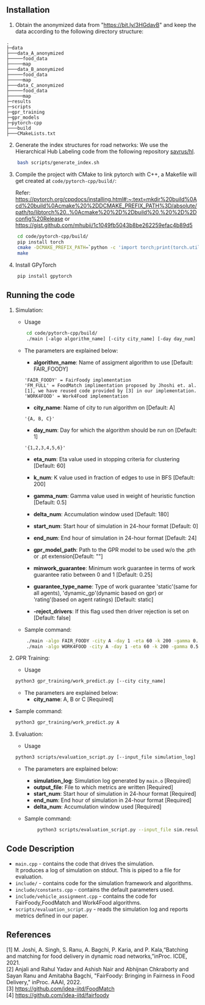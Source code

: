 ## Installation

1. Obtain the anonymized data from "https://bit.ly/3HGdavB" and keep the data according to the following directory structure:

```
.
├─data
├───data_A_anonymized
├─────food_data
├─────map
├───data_B_anonymized
├─────food_data
├─────map
├───data_C_anonymized
├─────food_data
├─────map
├─results
├─scripts
├─gpr_training
├─gpr_models
├─pytorch-cpp
├───build
├───CMakeLists.txt
```

2. Generate the index structures for road networks:
   We use the Hierarchical Hub Labeling code from the following repository [savrus/hl](https://github.com/savrus/hl).  

```bash
    bash scripts/generate_index.sh
```

3. Compile the project with CMake to link pytorch with C++, a Makefile will get created at ```code/pytorch-cpp/build/```:

    Refer: https://pytorch.org/cppdocs/installing.html#:~:text=mkdir%20build%0Acd%20build%0Acmake%20%2DDCMAKE_PREFIX_PATH%3D/absolute/path/to/libtorch%20..%0Acmake%20%2D%2Dbuild%20.%20%2D%2Dconfig%20Release
    or 
    https://gist.github.com/mhubii/1c1049fb5043b8be262259efac4b89d5

```bash
    cd code/pytorch-cpp/build/
    pip install torch
    cmake -DCMAKE_PREFIX_PATH=`python -c 'import torch;print(torch.utils.cmake_prefix_path)'` ..
    make 
```

4. Install GPyTorch

```bash
    pip install gpytorch
```

## Running the code

1. Simulation:  

   - Usage

   ```bash
       cd code/pytorch-cpp/build/
       ./main [-algo algorithm_name] [-city city_name] [-day day_num] [-eta eta_num] [-k k_num] [-gamma gamma_num] [-delta delta_num] [-start start_num] [-end end_num] [-gpr_model gpr_model_path] [-minwork minwork_guarantee] [-guarantee_type guarantee_type_name] [-reject_drivers]
   ```

   - The parameters are explained below:

     - **algorithm_name**: Name of assigment algorithm to use \[Default: FAIR_FOODY\]  

     ```
     'FAIR_FOODY' = FairFoody implementation
     'FM_FULL' = FoodMatch implimentation proposed by Jhoshi et. al. [1], we have reused code provided by [3] in our implementation.
     'WORK4FOOD' = Work4Food implementation
     ```

     - **city_name**: Name of city to run algorithm on \[Default: A\]  

     ```
     '{A, B, C}'
     ```

     - **day_num**: Day for which the algorithm should be run on \[Default: 1\]

     ```
     '{1,2,3,4,5,6}'
     ```

     - **eta_num**: Eta value used in stopping criteria for clustering \[Default: 60\]
     - **k_num**: K value used in fraction of edges to use in BFS \[Default: 200\]
     - **gamma_num**: Gamma value used in weight of heuristic function \[Default: 0.5\]
     - **delta_num**: Accumulation window used \[Default: 180\]
     - **start_num**: Start hour of simulation in 24-hour format \[Default: 0\]
     - **end_num**: End hour of simulation in 24-hour format \[Default: 24\]

     - **gpr_model_path**: Path to the GPR model to be used w/o the .pth or .pt extension\[Default: ""\]
     - **minwork_guarantee**: Minimum work guarantee in terms of work guarantee ratio between 0 and 1 \[Default: 0.25\]
     - **guarantee_type_name**: Type of work guarantee 'static'(same for all agents), 'dynamic_gp'(dynamic based on gpr) or 'rating'(based on agent ratings) \[Default: static\]
     - **-reject_drivers**: If this flag used then driver rejection is set on \[Default: false\]
     
   - Sample command:

   ```bash
       ./main -algo FAIR_FOODY -city A -day 1 -eta 60 -k 200 -gamma 0.5 -delta 180 -start 0 -end 24 > results/sim.results
       ./main -algo WORK4FOOD -city A -day 1 -eta 60 -k 200 -gamma 0.5 -delta 180 -start 0 -end 24 -gpr_model ../../gpr_models/model_A_days_2_and_5_25_1_0_100_frac_pay_2 > results/sim.results
   ```

2. GPR Training: 

   - Usage  

   ```bash
   python3 gpr_training/work_predict.py [--city city_name]  
   ``` 

   - The parameters are explained below:
     - **city_name**: A, B or C \[Required\]
  
  - Sample command:

    ```bash
    python3 gpr_training/work_predict.py A
    ```

3. Evaluation:  

   - Usage  

   ```bash
   python3 scripts/evaluation_script.py [--input_file simulation_log] [--output_file output_file] [--start start_num] [--end end_num] [--delta delta_num] 
   ```

   - The parameters are explained below:
     - **simulation_log**: Simulation log generated by `main.o` \[Required\]
     - **output_file**: File to which metrics are written \[Required\]
     - **start_num**: Start hour of simulation in 24-hour format \[Required\]
     - **end_num**: End hour of simulation in 24-hour format \[Required\]
     - **delta_num**: Accumulation window used \[Required\]

   - Sample command:

    ```bash
            python3 scripts/evaluation_script.py --input_file sim.results --output_file metrics.results --start 0 --end 24 --delta 180 
    ```

## Code Description

- `main.cpp` - contains the code that drives the simulation.<br>
  It produces a log of simulation on stdout. This is piped to a file for evaluation.
- `include/` - contains code for the simulation framework and algorithms.
- `include/constants.cpp` - contains the default parameters used.
- `include/vehicle_assignment.cpp` - contains the code for FairFoody,FoodMatch and Work4Food algorithms.
- `scripts/evaluation_script.py` - reads the simulation log and reports metrics defined in our paper.

## References

[1] M.  Joshi,  A.  Singh,  S.  Ranu,  A.  Bagchi,  P.  Karia,  and  P.  Kala,“Batching and matching for food delivery in dynamic road networks,”inProc. ICDE, 2021.<br>
[2] Anjali and Rahul Yadav and Ashish Nair and Abhijnan Chkraborty and Sayan Ranu and Amitabha Bagchi, "FairFoody: Bringing in Fairness in Food Delivery," inProc. AAAI, 2022.<br>
[3] https://github.com/idea-iitd/FoodMatch<br>
[4] https://github.com/idea-iitd/fairfoody<br>